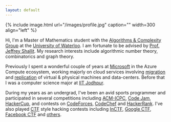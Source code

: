 ```yaml
---
layout: default
---
```



<div class="home">
{% include image.html url="/images/profile.jpg" caption="" width=300 align="left" %}
<p>
    Hi, I'm a Master of Mathematics student with the <a href="http://algcomp.uwaterloo.ca/">Algorithms & Complexity Group</a> at the <a href="https://uwaterloo.ca/">University of Waterloo</a>. I am fortunate to be advised by <a href="https://cs.uwaterloo.ca/~shallit/">Prof. Jeffrey Shallit</a>. My research interests include algorithmic number theory, combinatorics and graph theory.<br>
</p>

<p>
    Previously I spent a wonderful couple of years at <a href="https://microsoft.com/">Microsoft</a> in the Azure Compute ecosystem, working majorly on cloud services involving <a href="https://azure.microsoft.com/en-us/services/azure-migrate/">migration</a> and <a href="https://azure.microsoft.com/en-us/services/site-recovery/">replication</a> of virtual & physical machines and data-centers. Before that I was a computer science major at <a href="http://iitj.ac.in/">IIT Jodhpur</a>.
</p>

<p>
    During my years as an undergrad, I've been an avid sports programmer and participated in several competitions including <a href="http://icpc.baylor.edu">ACM-ICPC</a>, <a href="https://codingcompetitions.withgoogle.com/codejam">Code Jam</a>, <a href="https://www.facebook.com/hackercup/contest">HackerCup</a>, and contests on <a href="https://codeforces.com/">CodeForces</a>, <a href="">CodeChef</a> and <a href="">HackerRank</a>. I've also played <a href="https://ctftime.org/ctf-wtf/">CTF</a> style hacking contests including <a href="https://inctf.in/">InCTF</a>, <a href="https://capturetheflag.withgoogle.com/">Google CTF</a>, <a href="https://fbctf.com/">Facebook CTF</a> and <a href="https://ctftime.org/event/list/">others</a>.
</p>

</div>
